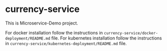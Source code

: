 # currency-service
This is Microservice-Demo project.

For docker installation follow the instructions in `currency-service/docker-deployment/README.md` file.
For kubernetes installation follow the instructions in `currency-service/kubernetes-deployment/README.md` file.

